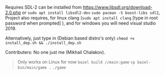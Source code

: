 <!-- @format -->

Requires SDL-2 can be installed from https://www.libsdl.org/download-2.0.php or `sudo apt install libsdl2-dev` `sudo pacman -S boost-libs sdl2`, Project also requires, for linux clang (`sudo apt install clang` [type in root password when prompted] ), and for windows you will need visual studio 2019.

Alternatively, just type in (Debian based distro's only) `chmod +x install_dep.sh && ./install_dep.sh`


Contributers: 
    No one just me (Mikhail Chalakov).


> Only works on Linux for now
`bazel build //main:game`
`cp bazel-bin/main/game .`
`./game`
